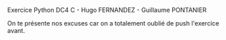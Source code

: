 Exercice Python DC4 C - Hugo FERNANDEZ - Guillaume PONTANIER

On te présente nos excuses car on a totalement oublié de push l'exercice avant.